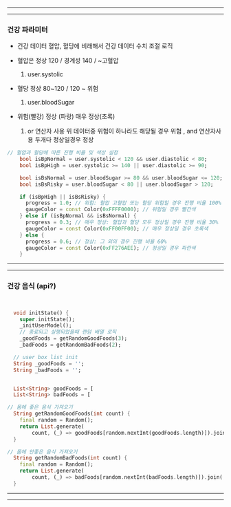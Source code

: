 ###

---
---

### 건강 파라미터
- 건강 데이터 혈압, 혈당에 비래해서 건강 데이터 수치 조절 로직 <br>
- 혈압은 정상 120 / 경계성 140 / ~고혈압
  1. user.systolic
- 혈당 정상 80~120 / 120 ~ 위험
  1. user.bloodSugar

- 위험(빨강) 정상 (파랑) 매우 정상(초록)
  1. or 연산자 사용 위 데이터중 위험이 하나라도 해당될 경우 위험 , and 연산자사용 두개다 정상일경우 정상

``` dart
// 혈압과 혈당에 따른 진행 비율 및 색상 설정
    bool isBpNormal = user.systolic < 120 && user.diastolic < 80;
    bool isBpHigh = user.systolic >= 140 || user.diastolic >= 90;

    bool isBsNormal = user.bloodSugar >= 80 && user.bloodSugar <= 120;
    bool isBsRisky = user.bloodSugar < 80 || user.bloodSugar > 120;

    if (isBpHigh || isBsRisky) {
      progress = 1.0; // 위험: 혈압 고혈압 또는 혈당 위험일 경우 진행 비율 100%
      gaugeColor = const Color(0xFFFF0000); // 위험일 경우 빨간색
    } else if (isBpNormal && isBsNormal) {
      progress = 0.3; // 매우 정상: 혈압과 혈당 모두 정상일 경우 진행 비율 30%
      gaugeColor = const Color(0xFF00FF00); // 매우 정상일 경우 초록색
    } else {
      progress = 0.6; // 정상: 그 외의 경우 진행 비율 60%
      gaugeColor = const Color(0xFF276AEE); // 정상일 경우 파란색
    }
```
---
---

### 건강 음식 (api?)


``` dart


  void initState() {
    super.initState();
    _initUserModel();
    // 종료되고 실행되었을때 랜덤 배열 로직
    _goodFoods = getRandomGoodFoods(3);
    _badFoods = getRandomBadFoods(2);

  // user box list init
  String _goodFoods = '';
  String _badFoods = '';


  List<String> goodFoods = [
  List<String> badFoods = [

// 몸에 좋은 음식 가져오기
  String getRandomGoodFoods(int count) {
    final random = Random();
    return List.generate(
        count, (_) => goodFoods[random.nextInt(goodFoods.length)]).join(', ');
  }

// 몸에 안좋은 음식 가져오기
  String getRandomBadFoods(int count) {
    final random = Random();
    return List.generate(
        count, (_) => badFoods[random.nextInt(badFoods.length)]).join(', ');
  }

```

---
---


